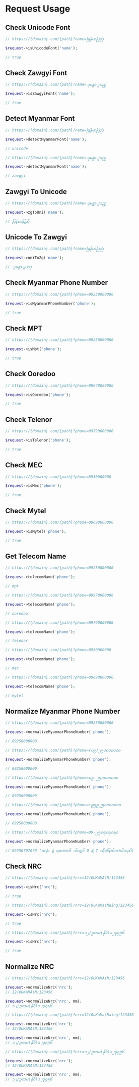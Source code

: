# Request Usage

## Check Unicode Font

```php
// https://{domain}.com/{path}?name=မြန်မာပြည်

$request->isUnicodeFont('name');

// true
```

## Check Zawgyi Font

```php
// https://{domain}.com/{path}?name=ျမန္မာျပည္

$request->isZawgyiFont('name');

// true
```

## Detect Myanmar Font

```php
// https://{domain}.com/{path}?name=မြန်မာပြည်

$request->detectMyanmarFont('name');

// unicode
```

```php
// https://{domain}.com/{path}?name=ျမန္မာျပည္

$request->detectMyanmarFont('name');

// zawgyi
```

## Zawgyi To Unicode

```php
// https://{domain}.com/{path}?name=ျမန္မာျပည္

$request->zgToUni('name');

// မြန်မာပြည်
```

## Unicode To Zawgyi

```php
// https://{domain}.com/{path}?name=မြန်မာပြည်

$request->uniToZg('name');

// ျမန္မာျပည္
```

## Check Myanmar Phone Number

```php
// https://{domain}.com/{path}?phone=09250000000

$request->isMyanmarPhoneNumber('phone');

// true
```

## Check MPT

```php
// https://{domain}.com/{path}?phone=09250000000

$request->isMpt('phone');

// true
```

## Check Ooredoo

```php
// https://{domain}.com/{path}?phone=09970000000

$request->isOoredoo('phone');

// true
```

## Check Telenor

```php
// https://{domain}.com/{path}?phone=09790000000

$request->isTelenor('phone');

// true
```

## Check MEC

```php
// https://{domain}.com/{path}?phone=0930000000

$request->isMec('phone');

// true
```

## Check Mytel

```php
// https://{domain}.com/{path}?phone=09690000000

$request->isMytel('phone');

// true
```

## Get Telecom Name

```php
// https://{domain}.com/{path}?phone=09250000000

$request->telecomName('phone');

// mpt
```

```php
// https://{domain}.com/{path}?phone=09970000000

$request->telecomName('phone');

// ooredoo
```

```php
// https://{domain}.com/{path}?phone=09790000000

$request->telecomName('phone');

// telenor
```

```php
// https://{domain}.com/{path}?phone=0930000000

$request->telecomName('phone');

// mec
```

```php
// https://{domain}.com/{path}?phone=09690000000

$request->telecomName('phone');

// mytel
```

## Normalize Myanmar Phone Number

```php
// https://{domain}.com/{path}?phone=09250000000

$request->normalizeMyanmarPhoneNumber('phone');

// 09250000000
```

```php
// https://{domain}.com/{path}?phone=(၀၉)၂၅၀၀၀၀၀၀၀

$request->normalizeMyanmarPhoneNumber('phone');

// 09250000000
```

```php
// https://{domain}.com/{path}?phone=၀၉-၂၅၀၀၀၀၀၀၀

$request->normalizeMyanmarPhoneNumber('phone');

// 09250000000
```

```php
// https://{domain}.com/{path}?phone=+၉၅၉၂၅၀၀၀၀၀၀၀

$request->normalizeMyanmarPhoneNumber('phone');

// 09250000000
```

```php
// https://{domain}.com/{path}?phone=09-၂၅ဝရဝရဝရဝ

$request->normalizeMyanmarPhoneNumber('phone');

// 09250707070 (ဝလုံး နဲ့ ရကောက် ပါလျှင် 0 နဲ့ 7 လို့ပြောင်းလဲပါသည်)
```

## Check NRC

```php
// https://{domain}.com/{path}?nrc=12/OUKAMA(N)123456

$request->isNrc('nrc');

// true
```

```php
// https://{domain}.com/{path}?nrc=12/OuKaMa(Naing)123456

$request->isNrc('nrc');

// true
```

```php
// https://{domain}.com/{path}?nrc=၁၂/ဥကမ(နိုင်)၁၂၃၄၅၆

$request->isNrc('nrc');

// true
```

## Normalize NRC

```php
// https://{domain}.com/{path}?nrc=12/OUKAMA(N)123456

$request->normalizeNrc('nrc');
// 12/OUKAMA(N)123456

$request->normalizeNrc('nrc', mm);
// ၁၂/ဥကမ(နိုင်)၁၂၃၄၅၆
```

```php
// https://{domain}.com/{path}?nrc=12/OuKaMa(Naing)123456

$request->normalizeNrc('nrc');
// 12/OUKAMA(N)123456

$request->normalizeNrc('nrc', mm);
// ၁၂/ဥကမ(နိုင်)၁၂၃၄၅၆
```

```php
// https://{domain}.com/{path}?nrc=၁၂/ဥကမ(နိုင်)၁၂၃၄၅၆

$request->normalizeNrc('nrc');
// 12/OUKAMA(N)123456

$request->normalizeNrc('nrc', mm);
// ၁၂/ဥကမ(နိုင်)၁၂၃၄၅၆
```
